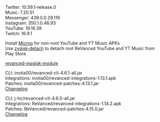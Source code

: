 Twitter: 10.59.1-release.0  
Music: 7.20.51  
Messenger: 439.0.0.29.119  
Instagram: 350.1.0.46.93  
YouTube: 19.16.39  
Twitch: 16.9.1  

Install [Microg](https://github.com/ReVanced/GmsCore/releases) for non-root YouTube and YT Music APKs  
Use [zygisk-detach](https://github.com/j-hc/zygisk-detach) to detach root ReVanced YouTube and YT Music from Play Store  

[revanced-magisk-module](https://github.com/j-hc/revanced-magisk-module)
  
CLI: inotia00/revanced-cli-4.6.1-all.jar  
Integrations: inotia00/revanced-integrations-1.13.1.apk  
Patches: inotia00/revanced-patches-4.13.1.jar  
[Changelog](https://github.com/inotia00/revanced-patches/releases/tag/v4.13.1)

CLI: j-hc/revanced-cli-4.6.0-all.jar  
Integrations: ReVanced/revanced-integrations-1.14.2.apk  
Patches: ReVanced/revanced-patches-4.15.0.jar  
[Changelog](https://github.com/ReVanced/revanced-patches/releases/tag/v4.15.0)  
